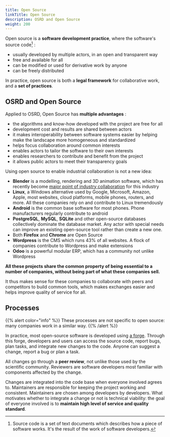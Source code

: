 ```yaml
---
title: Open Source
linkTitle: Open Source
description: OSRD and Open Source
weight: 200
---
```


Open source is a **software development practice**, where the software's source code[^source-code] :
 - usually developed by multiple actors, in an open and transparent way
 - free and available for all
 - can be modified or used for derivative work by anyone
 - can be freely distributed

In practice, open source is both a **legal framework** for collaborative work, and a **set of practices**.

[^source-code]: Source code is a set of text documents which describes how a piece of software works. It's the result of the work of software developers.

## OSRD and Open Source

Applied to OSRD, Open Source has **multiple advantages** :
 - the algorithms and know-how developed with the project are free for all
 - development cost and results are shared between actors
 - it makes interoperability between software systems easier by helping make the landscape more homogeneous and standardized
 - helps focus collaboration around common interests
 - enables actors to tailor the software to their own interests
 - enables researchers to contribute and benefit from the project
 - it allows public actors to meet their transparency goals

Using open source to enable industrial collaboration is not a new idea:
 - **Blender** is a modelling, rendering and 3D animation software, which has recently become [major point of industry collaboration](https://fund.blender.org/) for this industry
 - **Linux**, a Windows alternative used by Google, Microsoft, Amazon, Apple, most websites, cloud platforms, mobile phones, routers, and more. All these companies rely on and contribute to Linux tremendously
 - **Android** is the common base software for most phones. Phone manufacturers regularly contribute to android
 - **PostgreSQL**, **MySQL**, **SQLite** and other open-source databases collectively dominate the database market. Any actor with special needs can improve an existing open-source tool rather than create a new one.
 - Both **Firefox** and **Chrome** are Open Source
 - **Wordpress** is the CMS which runs 43% of all websites. A flock of companies contribute to Wordpress and make extensions
 - **Odoo** is a powerful modular ERP, which has a community not unlike Wordpress

**All these projects share the common property of being essential to a number of companies, without being part of what these companies sell.**

It thus makes sense for these companies to collaborate with peers and competitors to build common tools, which makes exchanges easier and helps improve quality of service for all.

## Processes

{{% alert color="info" %}}
These processes are not specific to open source: many companies work in a similar way.
{{% /alert %}}


In practice, most open-source software is developed using [a forge](https://github.com/OpenRailAssociation/osrd). Through this forge, developers and users can access the source code, report bugs, plan tasks, and integrate new changes to the code.
Anyone can suggest a change, report a bug or plan a task.

All changes go through a **peer review**, not unlike those used by the scientific community.
Reviewers are software developers most familiar with components affected by the change.

Changes are integrated into the code base when everyone involved agrees to.
Maintainers are responsible for keeping the project working and consistent. Maintainers are chosen among developers by developers.
What motivates whether to integrate a change or not is technical viability: the goal of everyone involved is to **maintain high level of service and quality standard**.

